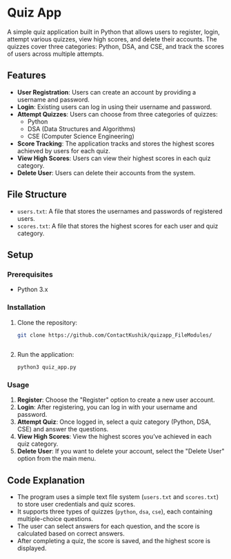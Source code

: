 # Quiz App

A simple quiz application built in Python that allows users to register, login, attempt various quizzes, view high scores, and delete their accounts. The quizzes cover three categories: Python, DSA, and CSE, and track the scores of users across multiple attempts.

## Features

- **User Registration**: Users can create an account by providing a username and password.
- **Login**: Existing users can log in using their username and password.
- **Attempt Quizzes**: Users can choose from three categories of quizzes:
  - Python
  - DSA (Data Structures and Algorithms)
  - CSE (Computer Science Engineering)
- **Score Tracking**: The application tracks and stores the highest scores achieved by users for each quiz.
- **View High Scores**: Users can view their highest scores in each quiz category.
- **Delete User**: Users can delete their accounts from the system.

## File Structure

- `users.txt`: A file that stores the usernames and passwords of registered users.
- `scores.txt`: A file that stores the highest scores for each user and quiz category.

## Setup

### Prerequisites

- Python 3.x

### Installation

1. Clone the repository:

    ```bash
    git clone https://github.com/ContactKushik/quizapp_FileModules/
  
    ```

2. Run the application:

    ```bash
    python3 quiz_app.py
    ```

### Usage

1. **Register**: Choose the "Register" option to create a new user account.
2. **Login**: After registering, you can log in with your username and password.
3. **Attempt Quiz**: Once logged in, select a quiz category (Python, DSA, CSE) and answer the questions.
4. **View High Scores**: View the highest scores you’ve achieved in each quiz category.
5. **Delete User**: If you want to delete your account, select the "Delete User" option from the main menu.

## Code Explanation

- The program uses a simple text file system (`users.txt` and `scores.txt`) to store user credentials and quiz scores.
- It supports three types of quizzes (`python`, `dsa`, `cse`), each containing multiple-choice questions.
- The user can select answers for each question, and the score is calculated based on correct answers.
- After completing a quiz, the score is saved, and the highest score is displayed.
